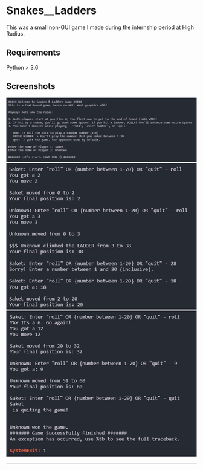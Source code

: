 # Snakes__Ladders
This was a small non-GUI game I made during the internship period at High Radius.

## Requirements
Python > 3.6

## Screenshots
<img src="./demo/1.png" alt="drawing" width="600"/>
<img src="./demo/2.png" alt="drawing" width="600"/>
<img src="./demo/3.png" alt="drawing" width="600"/>

________________________


